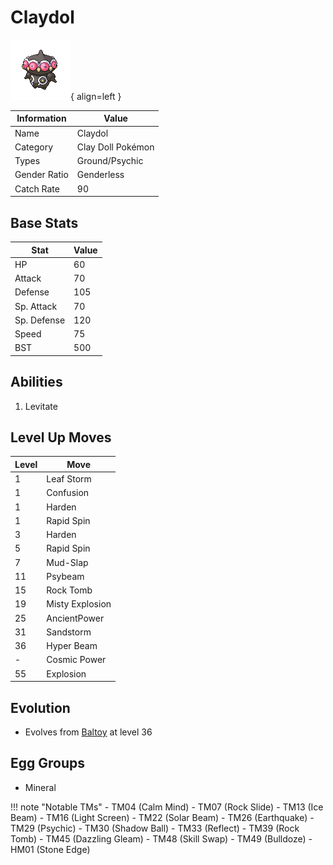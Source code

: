 # Claydol

![Claydol](../images/pokemon/344.png){ align=left }

| Information | Value |
|------------|--------|
| Name | Claydol |
| Category | Clay Doll Pokémon |
| Types | Ground/Psychic |
| Gender Ratio | Genderless |
| Catch Rate | 90 |

## Base Stats

| Stat | Value |
|------|-------|
| HP | 60 |
| Attack | 70 |
| Defense | 105 |
| Sp. Attack | 70 |
| Sp. Defense | 120 |
| Speed | 75 |
| BST | 500 |

## Abilities
1. Levitate

## Level Up Moves
| Level | Move |
|-------|------|
| 1 | Leaf Storm |
| 1 | Confusion |
| 1 | Harden |
| 1 | Rapid Spin |
| 3 | Harden |
| 5 | Rapid Spin |
| 7 | Mud-Slap |
| 11 | Psybeam |
| 15 | Rock Tomb |
| 19 | Misty Explosion |
| 25 | AncientPower |
| 31 | Sandstorm |
| 36 | Hyper Beam |
| - | Cosmic Power |
| 55 | Explosion |

## Evolution
- Evolves from [Baltoy](343-baltoy.md) at level 36

## Egg Groups
- Mineral

!!! note "Notable TMs"
    - TM04 (Calm Mind)
    - TM07 (Rock Slide)
    - TM13 (Ice Beam)
    - TM16 (Light Screen)
    - TM22 (Solar Beam)
    - TM26 (Earthquake)
    - TM29 (Psychic)
    - TM30 (Shadow Ball)
    - TM33 (Reflect)
    - TM39 (Rock Tomb)
    - TM45 (Dazzling Gleam)
    - TM48 (Skill Swap)
    - TM49 (Bulldoze)
    - HM01 (Stone Edge)
